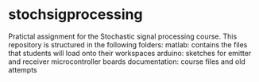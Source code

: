 # stochsigprocessing
Pratictal assignment for the Stochastic signal processing course. This repository is structured in the following folders:
matlab: contains the files that students will load onto their workspaces
arduino: sketches for emitter and receiver microcontroller boards
documentation: course files and old attempts 
